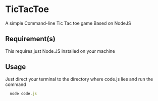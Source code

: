 # TicTacToe
A simple Command-line Tic Tac toe game Based on NodeJS

## Requirement(s)
This requires just Node.JS installed on your machine

## Usage
Just direct your terminal to the directory where code.js lies and run the command

```js
  node code.js
```
